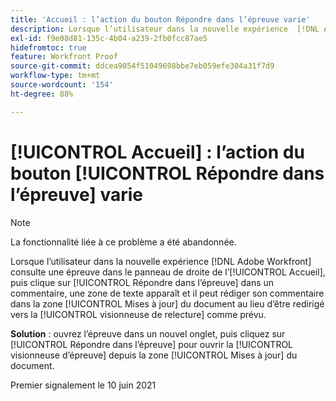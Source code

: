 ```yaml
---
title: 'Accueil : l’action du bouton Répondre dans l’épreuve varie'
description: Lorsque l’utilisateur dans la nouvelle expérience  [!DNL Adobe Workfront]  consulte une épreuve dans le panneau de droite de l’[!UICONTROL Accueil], puis clique sur [!UICONTROL Répondre dans l’épreuve] dans un commentaire, une zone de texte apparaît et il peut rédiger son commentaire dans la zone [!UICONTROL Mises à jour du document] au lieu d’être redirigé vers la visionneuse de relecture comme prévu.
exl-id: f9e08d81-135c-4b04-a239-2fb0fcc87ae5
hidefromtoc: true
feature: Workfront Proof
source-git-commit: ddcea9054f51049698bbe7eb059efe304a31f7d9
workflow-type: tm+mt
source-wordcount: '154'
ht-degree: 88%

---
```


# [!UICONTROL Accueil] : l’action du bouton [!UICONTROL Répondre dans l’épreuve] varie

<!--Converted to story-->

>[!NOTE]
>
>La fonctionnalité liée à ce problème a été abandonnée.

Lorsque l’utilisateur dans la nouvelle expérience [!DNL Adobe Workfront] consulte une épreuve dans le panneau de droite de l’[!UICONTROL Accueil], puis clique sur [!UICONTROL Répondre dans l’épreuve] dans un commentaire, une zone de texte apparaît et il peut rédiger son commentaire dans la zone [!UICONTROL Mises à jour] du document au lieu d’être redirigé vers la [!UICONTROL visionneuse de relecture] comme prévu.

**Solution** : ouvrez l’épreuve dans un nouvel onglet, puis cliquez sur [!UICONTROL Répondre dans l’épreuve] pour ouvrir la [!UICONTROL visionneuse d’épreuve] depuis la zone [!UICONTROL Mises à jour] du document.

Premier signalement le 10 juin 2021
